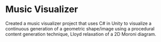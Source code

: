 # Music Visualizer

Created a music visualizer project that uses C# in Unity to visualize a continuous generation of a geometric shape/image using a procedural content generation technique, Lloyd relaxation of a 2D Moroni diagram.
